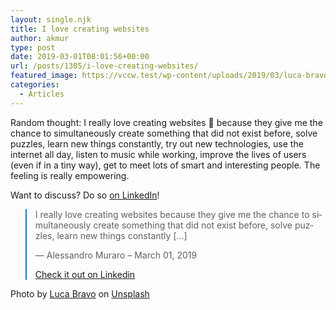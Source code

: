 ```yaml
---
layout: single.njk
title: I love creating websites
author: akmur
type: post
date: 2019-03-01T08:01:56+00:00
url: /posts/1305/i-love-creating-websites/
featured_image: https://vccw.test/wp-content/uploads/2019/03/luca-bravo-134059-unsplash-e1551427473139.jpg
categories:
  - Articles
---
```


Random thought: I really love creating websites 🤩 because they give me the chance to simultaneously create something that did not exist before, solve puzzles, learn new things constantly, try out new technologies, use the internet all day, listen to music while working, improve the lives of users (even if in a tiny way), get to meet lots of smart and interesting people. The feeling is really empowering.

Want to discuss? Do so [on LinkedIn][1]!

<blockquote class="blockquote__linkedin data-lang=" style="border-color: #1D77B5;">
  <p dir="ltr" lang="en">
    I really love creating websites because they give me the chance to simultaneously create something that did not exist before, solve puzzles, learn new things constantly [&#8230;]
  </p>

  <p>
    — Alessandro Muraro &#8211; March 01, 2019
  </p>

  <p>
    <a href="https://www.linkedin.com/feed/update/urn:li:activity:6507156424957661184/">Check it out on Linkedin</a>
  </p>
</blockquote>

Photo by [Luca Bravo][2] on [Unsplash][3]

[1]: https://www.linkedin.com/feed/update/urn:li:activity:6507156424957661184/
[2]: https://unsplash.com/photos/oV4bR3YoR_s?utm_source=unsplash&utm_medium=referral&utm_content=creditCopyText
[3]: https://unsplash.com/search/photos/mountain?utm_source=unsplash&utm_medium=referral&utm_content=creditCopyText
